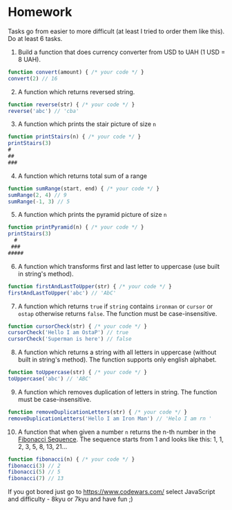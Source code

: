 
# Homework

Tasks go from easier to more difficult (at least I tried to order them like this). Do at least 6 tasks.

1. Build a function that does currency converter from USD to UAH (1 USD = 8 UAH).
```javascript
function convert(amount) { /* your code */ }
convert(2) // 16
```

2. A function which returns reversed string.
```javascript
function reverse(str) { /* your code */ }
reverse('abc') // 'cba'
```

3. A function which prints the stair picture of size `n`
```javascript
function printStairs(n) { /* your code */ }
printStairs(3)
#
##
###
```

4. A function which returns total sum of a range
```javascript
function sumRange(start, end) { /* your code */ }
sumRange(2, 4) // 9
sumRange(-1, 3) // 5
```

5. A function which prints the pyramid picture of size `n`
```javascript
function printPyramid(n) { /* your code */ }
printStairs(3)
  #
 ###
#####
```

6. A function which transforms first and last letter to uppercase (use built in string's method).
```javascript
function firstAndLastToUpper(str) { /* your code */ }
firstAndLastToUpper('abc') // 'AbC'
```

7. A function which returns `true` if `string` contains `ironman` or `cursor` or `ostap` otherwise returns `false`.
The function must be case-insensitive.
```javascript
function cursorCheck(str) { /* your code */ }
cursorCheck('Hello I am OstaP') // true
cursorCheck('Superman is here') // false
```

8. A function which returns a string with all letters in uppercase (without built in string's method).
The function supports only english alphabet.
```javascript
function toUppercase(str) { /* your code */ }
toUppercase('abc') // 'ABC'
```

9. A function which removes duplication of letters in string.
The function must be case-insensitive.
```javascript
function removeDuplicationLetters(str) { /* your code */ }
removeDuplicationLetters('Hello I am Iron Man') // 'Helo I am rn '
```

10. A function that when given a number `n` returns the n-th number in the [Fibonacci Sequence](https://en.wikipedia.org/wiki/Fibonacci_number). The sequence starts from 1 and looks like this: 1, 1, 2, 3, 5, 8, 13, 21...
```javascript
function fibonacci(n) { /* your code */ }
fibonacci(3) // 2
fibonacci(5) // 5
fibonacci(7) // 13
```


If you got bored just go to <https://www.codewars.com/> select JavaScript and difficulty - 8kyu or 7kyu and have fun ;)